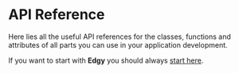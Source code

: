 # API Reference

Here lies all the useful API references for the classes, functions and attributes of all
parts you can use in your application development.

If you want to start with **Edgy** you should always [start here](https://edgy.dymmond.com/edgy).
